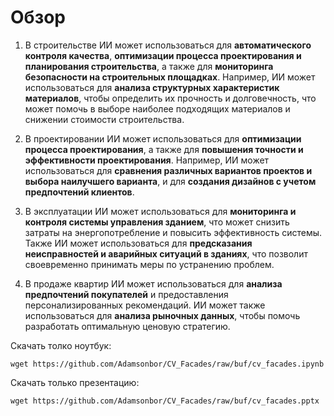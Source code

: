 # Обзор

1. В строительстве ИИ может использоваться для **автоматического контроля качества**, **оптимизации процесса проектирования и планирования строительства**, а также для **мониторинга безопасности на строительных площадках**. Например, ИИ может использоваться для **анализа структурных характеристик материалов**, чтобы определить их прочность и долговечность, что может помочь в выборе наиболее подходящих материалов и снижении стоимости строительства.

2. В проектировании ИИ может использоваться для **оптимизации процесса проектирования**, а также для **повышения точности и эффективности проектирования**. Например, ИИ может использоваться для **сравнения различных вариантов проектов и выбора наилучшего варианта**, и для **создания дизайнов с учетом предпочтений клиентов**.

3. В эксплуатации ИИ может использоваться для **мониторинга и контроля системы управления зданием**, что может снизить затраты на энергопотребление и повысить эффективность системы. Также ИИ может использоваться для **предсказания неисправностей и аварийных ситуаций в зданиях**, что позволит своевременно принимать меры по устранению проблем.

4. В продаже квартир ИИ может использоваться для **анализа предпочтений покупателей** и предоставления персонализированных рекомендаций. ИИ может также использоваться для **анализа рыночных данных**, чтобы помочь разработать оптимальную ценовую стратегию.
  
Скачать толко ноутбук:  
```console
wget https://github.com/Adamsonbor/CV_Facades/raw/buf/cv_facades.ipynb
```  
Скачать только презентацию:
```console
wget https://github.com/Adamsonbor/CV_Facades/raw/buf/cv_facades.pptx
```
